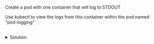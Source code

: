 Create a pod with one container that will log to STDOUT



Use kubectl to view the logs from this container within the pod named "pod-logging"

<br>
<details><summary>Solution</summary>
<br>

```bash
cat << EOF > pod-logging.yaml
apiVersion: v1
kind: Pod
metadata:
  name: pod-logging
spec:
  containers:
  - name: main
    image: busybox
    args: [/bin/sh, -c, 'while true; do echo $(date); sleep 1; done']
EOF
```{{exec}}

```bash
k logs pod-logging
```{{exec}}

</details>